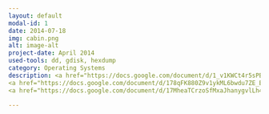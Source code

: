 ```yaml
---
layout: default
modal-id: 1
date: 2014-07-18
img: cabin.png
alt: image-alt
project-date: April 2014
used-tools: dd, gdisk, hexdump
category: Operating Systems
description: <a href="https://docs.google.com/document/d/1_v1KWCt4r5sPBRcZ9QV7YVziozI1TECIJXCTdP1DoXQ/edit?usp=sharing">UEFI PXE Booting, General Booting Concepts</a>
<a href="https://docs.google.com/document/d/178qFK880Z9v1ykML6bwdu7ZE_E1xgx1ruWlqBwxvYV0/edit?usp=sharing">UEFI Secure Boot in Details, inspecting all the chain of trust</a>
<a href="https://docs.google.com/document/d/17MheaTCrzoSfMxaJhanygvlLh4eKBOBsEADSyv9GmwM/edit?usp=sharing">Understanding the Complete Booting Process</a>

---
```

